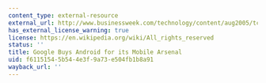 ```yaml
---
content_type: external-resource
external_url: http://www.businessweek.com/technology/content/aug2005/tc20050817_0949_tc024.htm
has_external_license_warning: true
license: https://en.wikipedia.org/wiki/All_rights_reserved
status: ''
title: Google Buys Android for its Mobile Arsenal
uid: f6115154-5b54-4e3f-9a73-e504fb1b8a91
wayback_url: ''
---
```

